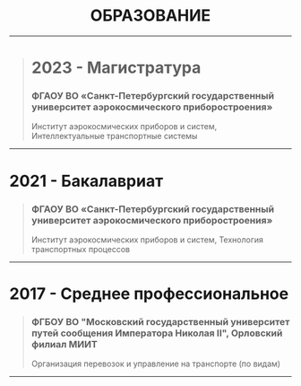 <h1 align="center">ОБРАЗОВАНИЕ</h1>

---
> # 2023 - Магистратура
>
> ### **ФГАОУ ВО «Санкт-Петербургский государственный университет аэрокосмического приборостроения»**
>
> Институт аэрокосмических приборов и систем, Интеллектуальные транспортные системы
>
---
# 2021 - Бакалавриат
>
> ### **ФГАОУ ВО «Санкт-Петербургский государственный университет аэрокосмического приборостроения»**
>
> Институт аэрокосмических приборов и систем, Технология транспортных процессов
>
---
# 2017 - Среднее профессиональное
>
> ### **ФГБОУ ВО "Московский государственный университет путей сообщения Императора Николая II", Орловский филиал МИИТ**
>
> Организация перевозок и управление на транспорте (по видам)
>
---